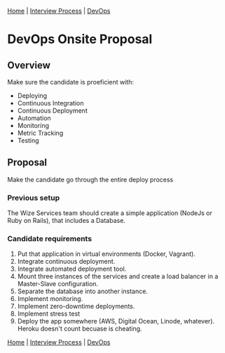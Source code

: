 [Home](../../README.md) |
[Interview Process](../README.md) |
[DevOps](README.md)

# DevOps Onsite Proposal

## Overview

Make sure the candidate is proeficient with:

- Deploying
- Continuous Integration
- Continuous Deployment
- Automation
- Monitoring
- Metric Tracking
- Testing

## Proposal

Make the candidate go through the entire deploy process

### Previous setup

The Wize Services team should create a simple application (NodeJs or Ruby on Rails), that includes a Database.

### Candidate requirements

1. Put that application in virtual environments (Docker, Vagrant).
2. Integrate continuous deployment.
3. Integrate automated deployment tool.
4. Mount three instances of the services and create a load balancer in a Master-Slave configuration.
5. Separate the database into another instance.
6. Implement monitoring.
7. Implement zero-downtime deployments.
8. Implement stress test
9. Deploy the app somewhere (AWS, Digital Ocean, Linode, whatever). Heroku doesn't count becuase is cheating.

[Home](../../README.md) |
[Interview Process](../README.md) |
[DevOps](README.md)